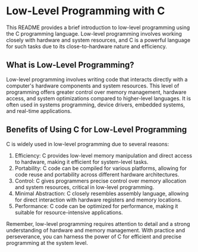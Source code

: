 # Low-Level Programming with C
This README provides a brief introduction to low-level programming using the C programming language. Low-level programming involves working closely with hardware and system resources, and C is a powerful language for such tasks due to its close-to-hardware nature and efficiency.

## What is Low-Level Programming?
Low-level programming involves writing code that interacts directly with a computer's hardware components and system resources. This level of programming offers greater control over memory management, hardware access, and system optimizations compared to higher-level languages. It is often used in systems programming, device drivers, embedded systems, and real-time applications.

## Benefits of Using C for Low-Level Programming
C is widely used in low-level programming due to several reasons:

1. Efficiency: C provides low-level memory manipulation and direct access to hardware, making it efficient for system-level tasks.
2. Portability: C code can be compiled for various platforms, allowing for code reuse and portability across different hardware architectures.
3. Control: C gives programmers precise control over memory allocation and system resources, critical in low-level programming.
4. Minimal Abstraction: C closely resembles assembly language, allowing for direct interaction with hardware registers and memory locations.
5. Performance: C code can be optimized for performance, making it suitable for resource-intensive applications.

Remember, low-level programming requires attention to detail and a strong understanding of hardware and memory management. With practice and perseverance, you can harness the power of C for efficient and precise programming at the system level.
